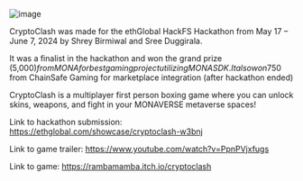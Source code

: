 
![image](https://github.com/shreybirmiwal/CryptoClash-HackFS2024/assets/67839663/0bcff433-07a0-4665-8319-93de8e8a9a53)



CryptoClash was made for the ethGlobal HackFS Hackathon from May 17 – June 7, 2024 by Shrey Birmiwal and Sree Duggirala.

It was a finalist in the hackathon and won the grand prize (5,000$) from MONA for best gaming project utilizing MONA SDK. It also won 750$ from ChainSafe Gaming for marketplace integration (after hackathon ended)

CryptoClash is a multiplayer first person boxing game where you can unlock skins, weapons, and fight in your MONAVERSE metaverse spaces!





Link to hackathon submission: https://ethglobal.com/showcase/cryptoclash-w3bnj

Link to game trailer: https://www.youtube.com/watch?v=PpnPVjxfugs

Link to game: https://rambamamba.itch.io/cryptoclash
